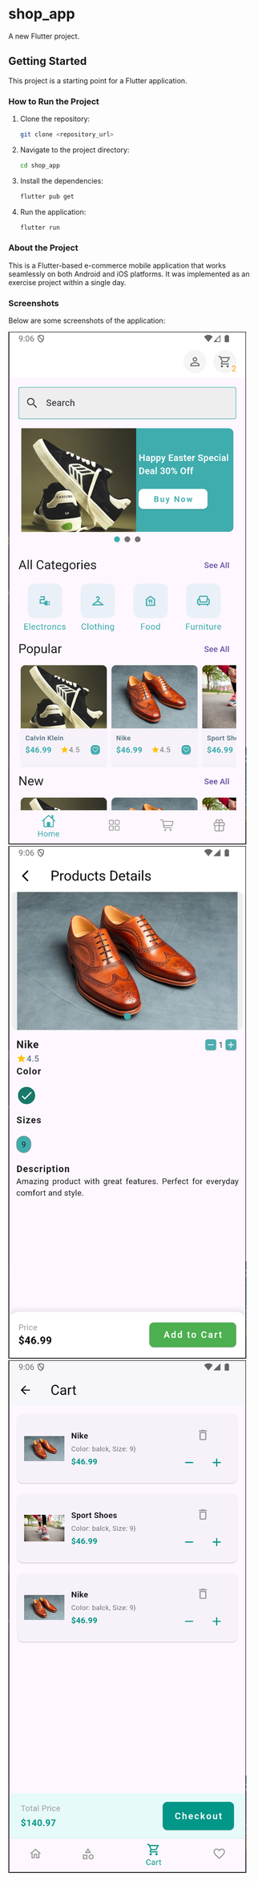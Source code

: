 # shop_app

A new Flutter project.

## Getting Started

This project is a starting point for a Flutter application.

### How to Run the Project

1. Clone the repository:
   ```bash
   git clone <repository_url>
   ```
2. Navigate to the project directory:
   ```bash
   cd shop_app
   ```
3. Install the dependencies:
   ```bash
   flutter pub get
   ```
4. Run the application:
   ```bash
   flutter run
   ```

### About the Project

This is a Flutter-based e-commerce mobile application that works seamlessly on both Android and iOS platforms. It was implemented as an exercise project within a single day.

### Screenshots

Below are some screenshots of the application:

![Screenshot 1](images/image1.png)
![Screenshot 2](images/image2.png)
![Screenshot 3](images/image3.png)
